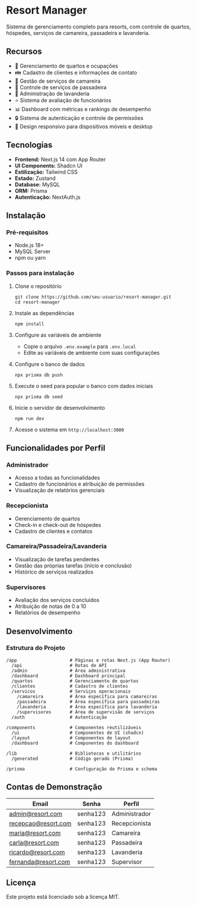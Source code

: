 # Resort Manager

Sistema de gerenciamento completo para resorts, com controle de quartos, hóspedes, serviços de camareira, passadeira e lavanderia.

## Recursos

- 🏨 Gerenciamento de quartos e ocupações
- 👪 Cadastro de clientes e informações de contato
- 🧹 Gestão de serviços de camareira
- 👕 Controle de serviços de passadeira
- 🧺 Administração de lavanderia
- ⭐ Sistema de avaliação de funcionários
- 📊 Dashboard com métricas e rankings de desempenho
- 🔒 Sistema de autenticação e controle de permissões
- 📱 Design responsivo para dispositivos móveis e desktop

## Tecnologias

- **Frontend:** Next.js 14 com App Router
- **UI Components:** Shadcn UI
- **Estilização:** Tailwind CSS
- **Estado:** Zustand
- **Database:** MySQL
- **ORM:** Prisma
- **Autenticação:** NextAuth.js

## Instalação

### Pré-requisitos

- Node.js 18+ 
- MySQL Server
- npm ou yarn

### Passos para instalação

1. Clone o repositório
   ```
   git clone https://github.com/seu-usuario/resort-manager.git
   cd resort-manager
   ```

2. Instale as dependências
   ```
   npm install
   ```

3. Configure as variáveis de ambiente
   - Copie o arquivo `.env.example` para `.env.local`
   - Edite as variáveis de ambiente com suas configurações

4. Configure o banco de dados
   ```
   npx prisma db push
   ```

5. Execute o seed para popular o banco com dados iniciais
   ```
   npx prisma db seed
   ```

6. Inicie o servidor de desenvolvimento
   ```
   npm run dev
   ```

7. Acesse o sistema em `http://localhost:3000`

## Funcionalidades por Perfil

### Administrador
- Acesso a todas as funcionalidades
- Cadastro de funcionários e atribuição de permissões
- Visualização de relatórios gerenciais

### Recepcionista
- Gerenciamento de quartos
- Check-in e check-out de hóspedes
- Cadastro de clientes e contatos

### Camareira/Passadeira/Lavanderia
- Visualização de tarefas pendentes
- Gestão das próprias tarefas (início e conclusão)
- Histórico de serviços realizados

### Supervisores
- Avaliação dos serviços concluídos
- Atribuição de notas de 0 a 10
- Relatórios de desempenho

## Desenvolvimento

### Estrutura do Projeto

```
/app                    # Páginas e rotas Next.js (App Router)
  /api                  # Rotas de API
  /admin                # Área administrativa
  /dashboard            # Dashboard principal
  /quartos              # Gerenciamento de quartos
  /clientes             # Cadastro de clientes
  /servicos             # Serviços operacionais
    /camareira          # Área específica para camareiras
    /passadeira         # Área específica para passadeiras
    /lavanderia         # Área específica para lavanderia
    /supervisores       # Área de supervisão de serviços
  /auth                 # Autenticação

/components             # Componentes reutilizáveis
  /ui                   # Componentes de UI (shadcn)
  /layout               # Componentes de layout 
  /dashboard            # Componentes do dashboard

/lib                    # Bibliotecas e utilitários
  /generated            # Código gerado (Prisma)

/prisma                 # Configuração do Prisma e schema
```

## Contas de Demonstração

| Email               | Senha     | Perfil        |
|---------------------|-----------|---------------|
| admin@resort.com    | senha123  | Administrador |
| recepcao@resort.com | senha123  | Recepcionista |
| maria@resort.com    | senha123  | Camareira     |
| carla@resort.com    | senha123  | Passadeira    |
| ricardo@resort.com  | senha123  | Lavanderia    |
| fernanda@resort.com | senha123  | Supervisor    |

## Licença

Este projeto está licenciado sob a licença MIT.
